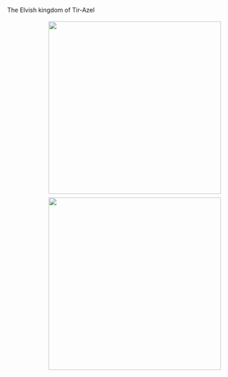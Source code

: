 The Elvish kingdom of Tir-Azel

<div class="span3" style="float:right; padding: 4px 8px 4px 8px;">
    <img src="/static/images/Tir-Azel1.jpg" height="auto" width="400px">
</div>

<div class="span3" style="float:right; padding: 4px 8px 4px 8px;">
    <img src="/static/images/Tir-Azel2.jpg" height="auto" width="400px">
</div>
